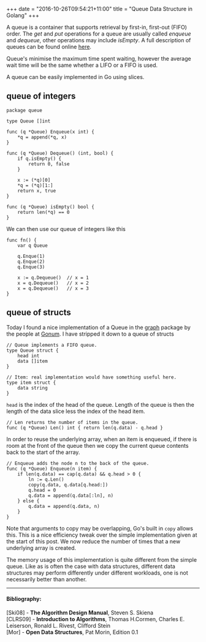 +++
date = "2016-10-26T09:54:21+11:00"
title = "Queue Data Structure in Golang"
+++

A queue is a container that supports retrieval by first-in, first-out (FIFO)
order. The *get* and *put* operations for a queue are usually called *enqueue* and
*dequeue*, other operations may include *isEmpty*. A full description of
queues can be found online [here](http://opendatastructures.org).

Queue's minimise the maximum time spent waiting, however the average wait time
will be the same whether a LIFO or a FIFO is used.

<!--more-->

A queue can be easily implemented in Go using slices.

## queue of integers
```
package queue

type Queue []int

func (q *Queue) Enqueue(x int) {
	*q = append(*q, x)
}

func (q *Queue) Dequeue() (int, bool) {
	if q.isEmpty() {
		return 0, false
	}

	x := (*q)[0]
	*q = (*q)[1:]
	return x, true
}

func (q *Queue) isEmpty() bool {
	return len(*q) == 0
}
```

We can then use our queue of integers like this
```
func fn() {
    var q Queue

    q.Enque(1)
    q.Enque(2)
    q.Enque(3)

    x := q.Dequeue()  // x = 1
    x = q.Dequeue()   // x = 2
    x = q.Dequeue()   // x = 3
}
```
## queue of structs

Today I found a nice implementation of a Queue in the
[graph](https://github.com/gonum/graph/blob/master/internal/linear/linear.go)
package by the people at [Gonum](https://github.com/gonum). I have stripped it
down to a queue of structs
```
// Queue implements a FIFO queue.
type Queue struct {
	head int
	data []item
}

// Item: real implementation would have something useful here.
type item struct {
	data string
}
```
`head` is the index of the head of the queue. Length of the queue is then the
length of the data slice less the index of the head item.
```
// Len returns the number of items in the queue.
func (q *Queue) Len() int { return len(q.data) - q.head }
```
In order to reuse the underlying array, when an item is enqueued, if there is
room at the front of the queue then we copy the current queue contents back to
the start of the array.
```
// Enqueue adds the node n to the back of the queue.
func (q *Queue) Enqueue(n item) {
	if len(q.data) == cap(q.data) && q.head > 0 {
		ln := q.Len()
		copy(q.data, q.data[q.head:])
		q.head = 0
		q.data = append(q.data[:ln], n)
	} else {
		q.data = append(q.data, n)
	}
}
```
Note that arguments to copy may be overlapping, Go's built in `copy` allows
this. This is a nice efficiency tweak over the simple implementation given at
the start of this post. We now reduce the number of times that a new underlying
array is created.

The memory usage of this implementation is quite different from the simple
queue. Like as is often the case with data structures, different data structures
may perform differently under different workloads, one is not necessarily better
than another.

---
#### Bibliography:
[Ski08] - **The Algorithm Design Manual**, Steven S. Skiena  
[CLRS09] - **Introduction to Algorithms**, Thomas H.Cormen, Charles E. Leiserson,
Ronald L. Rivest, Clifford Stein  
[Mor] - **Open Data Structures**, Pat Morin, Edition 0.1  
